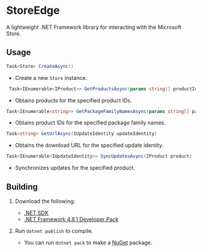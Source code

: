 # StoreEdge
A lightweight .NET Framework library for interacting with the Microsoft Store.

## Usage

```csharp
Task<Store> CreateAsync()
```
- Create a new `Store` instance.

```csharp
 Task<IEnumerable<IProduct>> GetProductsAsync(params string[] productIds)
```
- Obtains products for the specified product IDs.

```csharp
Task<IEnumerable<string>> GetPackageFamilyNamesAsync(params string[] packageFamilyNames)
```
- Obtains product IDs for the specified package family names.

```csharp
Task<string> GetUrlAsync(IUpdateIdentity updateIdentity)
```
- Obtains the download URL for the specified update identity.

```csharp
Task<IEnumerable<IUpdateIdentity>> SyncUpdatesAsync(IProduct product)
```
- Synchronizes updates for the specified product.

## Building
1. Download the following:
    - [.NET SDK](https://dotnet.microsoft.com/en-us/download)
    - [.NET Framework 4.8.1 Developer Pack](https://dotnet.microsoft.com/en-us/download/dotnet-framework/thank-you/net481-developer-pack-offline-installer)

2. Run `dotnet publish` to compile.
    - You can run `dotnet pack` to make a [NuGet](https://www.nuget.org/) package.